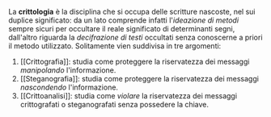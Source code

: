 La __crittologia__ è la disciplina che si occupa delle scritture nascoste, nel sui duplice significato: da un lato comprende infatti l'_ideazione di metodi_ sempre sicuri per occultare il reale significato di determinanti segni, dall'altro riguarda la _decifrazione di testi_ occultati senza conoscerne a priori il metodo utilizzato.
Solitamente vien suddivisa in tre argomenti:
1. [[Crittografia]]: studia come proteggere la riservatezza dei messaggi _manipolando_ l'informazione.
2. [[Steganografia]]: studia come proteggere la riservatezza dei messaggi _nascondendo_ l'informazione.
3. [[Crittoanalisi]]: studia come _violare_ la riservatezza dei messaggi crittografati o steganografati senza possedere la chiave.
